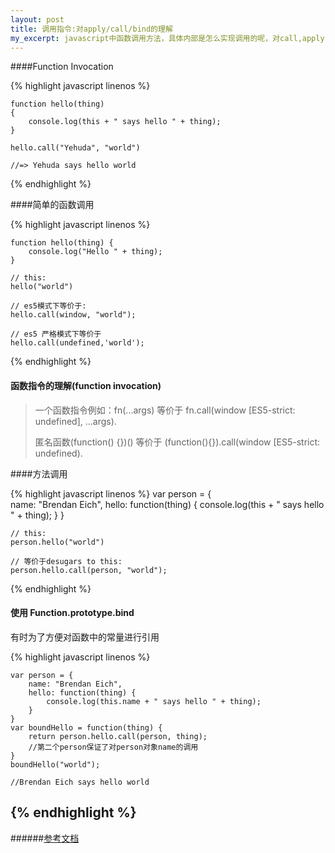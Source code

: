 ```yaml
---
layout: post
title: 调用指令:对apply/call/bind的理解
my_excerpt: javascript中函数调用方法，具体内部是怎么实现调用的呢，对call,apply,bind的理解
---
```


####Function Invocation

{% highlight javascript linenos %}

    function hello(thing) 
    { 
        console.log(this + " says hello " + thing);
    }

    hello.call("Yehuda", "world") 

    //=> Yehuda says hello world  

{% endhighlight %}

####简单的函数调用

{% highlight javascript linenos %}

    function hello(thing) {  
        console.log("Hello " + thing);
    }

    // this:
    hello("world")

    // es5模式下等价于:
    hello.call(window, "world");  

    // es5 严格模式下等价于
    hello.call(undefined,'world');

{% endhighlight %}

#### 函数指令的理解(function invocation)

>一个函数指令例如：fn(...args) 等价于 fn.call(window [ES5-strict: undefined], ...args).
>
>匿名函数(function() {})() 等价于 (function(){}).call(window [ES5-strict: undefined).


####方法调用

{% highlight javascript linenos %}
    var person = {  
        name: "Brendan Eich",
        hello: function(thing) {
            console.log(this + " says hello " + thing);
        }
    }

    // this:
    person.hello("world")

    // 等价于desugars to this:
    person.hello.call(person, "world");  

{% endhighlight %}
    
#### 使用 Function.prototype.bind

有时为了方便对函数中的常量进行引用

{% highlight javascript linenos %}

    var person = {  
        name: "Brendan Eich",
        hello: function(thing) {
            console.log(this.name + " says hello " + thing);
        }
    }
    var boundHello = function(thing) { 
        return person.hello.call(person, thing); 
        //第二个person保证了对person对象name的调用
    }
    boundHello("world");  

    //Brendan Eich says hello world

{% endhighlight %}
-----------------------------

######[参考文档](http://yehudakatz.com/2011/08/11/understanding-javascript-function-invocation-and-this/)
